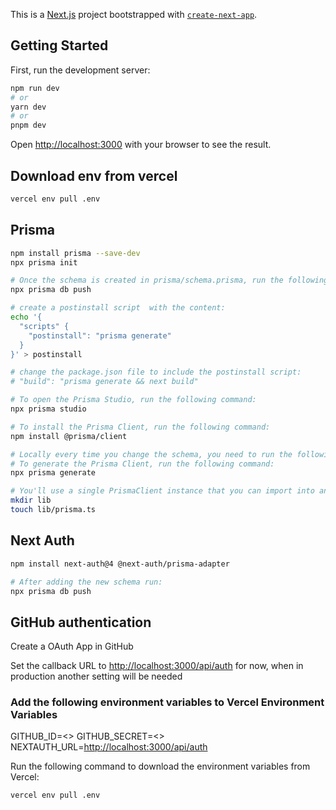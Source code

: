 This is a [Next.js](https://nextjs.org/) project bootstrapped with [`create-next-app`](https://github.com/vercel/next.js/tree/canary/packages/create-next-app).

## Getting Started

First, run the development server:

```bash
npm run dev
# or
yarn dev
# or
pnpm dev
```

Open [http://localhost:3000](http://localhost:3000) with your browser to see the result.

## Download env from vercel

```bash
vercel env pull .env
```

## Prisma

```bash
npm install prisma --save-dev
npx prisma init

# Once the schema is created in prisma/schema.prisma, run the following command to create the database tables:
npx prisma db push

# create a postinstall script  with the content:
echo '{
  "scripts" {
    "postinstall": "prisma generate"
  }
}' > postinstall

# change the package.json file to include the postinstall script:
# "build": "prisma generate && next build"

# To open the Prisma Studio, run the following command:
npx prisma studio

# To install the Prisma Client, run the following command:
npm install @prisma/client

# Locally every time you change the schema, you need to run the following command:
# To generate the Prisma Client, run the following command:
npx prisma generate

# You'll use a single PrismaClient instance that you can import into any file where it's needed. The instance will be created in a prisma.ts file inside the lib/ directory
mkdir lib
touch lib/prisma.ts
```

## Next Auth

```bash
npm install next-auth@4 @next-auth/prisma-adapter

# After adding the new schema run:
npx prisma db push
```

## GitHub authentication

Create a OAuth App in GitHub

Set the callback URL to <http://localhost:3000/api/auth> for now, when in production another setting will be needed

### Add the following environment variables to Vercel Environment Variables

GITHUB_ID=<>
GITHUB_SECRET=<>
NEXTAUTH_URL=<http://localhost:3000/api/auth>

Run the following command to download the environment variables from Vercel:

```bash
vercel env pull .env
```
